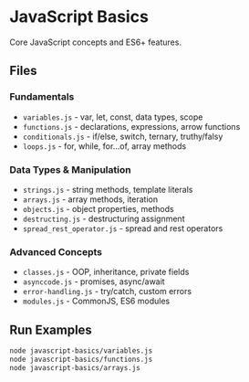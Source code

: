 # JavaScript Basics

Core JavaScript concepts and ES6+ features.

## Files

### Fundamentals

- `variables.js` - var, let, const, data types, scope
- `functions.js` - declarations, expressions, arrow functions
- `conditionals.js` - if/else, switch, ternary, truthy/falsy
- `loops.js` - for, while, for...of, array methods

### Data Types & Manipulation

- `strings.js` - string methods, template literals
- `arrays.js` - array methods, iteration
- `objects.js` - object properties, methods
- `destructing.js` - destructuring assignment
- `spread_rest_operator.js` - spread and rest operators

### Advanced Concepts

- `classes.js` - OOP, inheritance, private fields
- `asynccode.js` - promises, async/await
- `error-handling.js` - try/catch, custom errors
- `modules.js` - CommonJS, ES6 modules

## Run Examples

```bash
node javascript-basics/variables.js
node javascript-basics/functions.js
node javascript-basics/arrays.js
```
